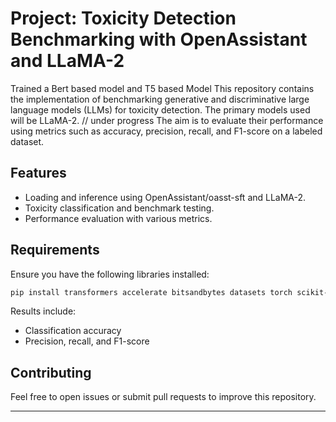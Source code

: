 # Project: Toxicity Detection Benchmarking with OpenAssistant and LLaMA-2
Trained a Bert based model and T5 based Model 
This repository contains the implementation of benchmarking generative and discriminative large language models (LLMs) for toxicity detection. 
The primary models used  will be  LLaMA-2. // under progress
The aim is to evaluate their performance using metrics such as accuracy, precision, recall, and F1-score on a labeled dataset.

## Features
- Loading and inference using OpenAssistant/oasst-sft and LLaMA-2.
- Toxicity classification and benchmark testing.
- Performance evaluation with various metrics.

## Requirements
Ensure you have the following libraries installed:

```bash
pip install transformers accelerate bitsandbytes datasets torch scikit-learn
```

Results include:
- Classification accuracy
- Precision, recall, and F1-score

## Contributing
Feel free to open issues or submit pull requests to improve this repository.

---
